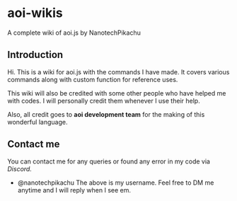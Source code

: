 # aoi-wikis
A complete wiki of aoi.js by NanotechPikachu


## Introduction
Hi. This is a wiki for aoi.js with the commands I have made. It covers various commands along with custom function for reference uses. 

This wiki will also be credited with some other people who have helped me with codes. I will personally credit them whenever I use their help. 

Also, all credit goes to **aoi development team** for the making of this wonderful language.


## Contact me
You can contact me for any queries or found any error in my code via *Discord.*
- @nanotechpikachu
The above is my username. Feel free to DM me anytime and I will reply when I see em.
